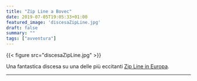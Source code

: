 ```yaml
---
title: "Zip Line a Bovec"
date: 2019-07-05T19:05:33+01:00
featured_image: 'discesaZipLine.jpg'
draft: false
summary: ""
tags: ["avventura"]
---
```




{{< figure src="discesaZipLine.jpg" >}}

Una fantastica discesa su una delle più eccitanti [Zip Line in Europa](https://photos.google.com/share/AF1QipMopTi9bUpbs-R7N9uivSEaAsynUfhWT4b92gdWVBCHTLUfWhrVnxusQw5DIJoxMg/photo/AF1QipOAMQpsDJkLeOiJBYmKJ7yQxdFwcqui20YsxHnb?key=Q0JKYVhEc0EyRU4wOVZ5UE0zRlozal80aGw5dEhB).

---

